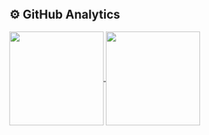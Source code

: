## ⚙️ GitHub Analytics
<a href="https://github.com/anuraghazra/github-readme-stats">
  <img height=168 align="center" style="max-width: 100%; display: inline-block;" src="https://github-readme-stats.vercel.app/api?username=AdrianSaavedra-GNOSS&show_icons=true&theme=tokyonight&rank_icon=github" />
</a>
<a href="https://github.com/anuraghazra/convoychat">
  <img height=168 align="center" style="max-width: 100%; display: inline-block;" src="https://github-readme-stats.vercel.app/api/top-langs?username=AdrianSaavedra-GNOSS&layout=compact&langs_count=8&theme=tokyonight" />
</a>
